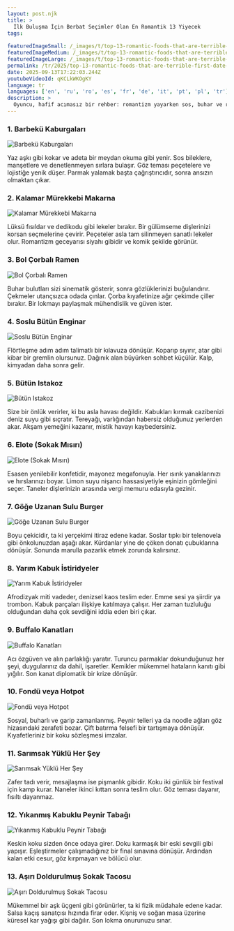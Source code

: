 ```yaml
---
layout: post.njk
title: >
  İlk Buluşma İçin Berbat Seçimler Olan En Romantik 13 Yiyecek
tags:
  
featuredImageSmall: /_images/t/top-13-romantic-foods-that-are-terrible-first-date-choices-cover-tr-small.webp
featuredImageMedium: /_images/t/top-13-romantic-foods-that-are-terrible-first-date-choices-cover-tr-medium.webp
featuredImageLarge: /_images/t/top-13-romantic-foods-that-are-terrible-first-date-choices-cover-tr-large.webp
permalink: /tr/2025/top-13-romantic-foods-that-are-terrible-first-date-choices.html
date: 2025-09-13T17:22:03.244Z
youtubeVideoId: qKCLkWKOgKY
language: tr
languages: ['en', 'ru', 'ro', 'es', 'fr', 'de', 'it', 'pt', 'pl', 'tr']
description: >
  Oyuncu, hafif acımasız bir rehber: romantizm yayarken sos, buhar ve ritüel ile ilk buluşmaları pusuya düşüren yiyecekler hakkında. Her madde lezzetli, fotojenik ve sosyal açıdan tehlikeli. Çelişkiler, küçük kaos ve defalarca anlatılacak hikâyeler bekleyin. Kendi sorumluluğunuzda kullanın ya da riskin flörtün yarısı olduğunu düşündüğünüz için.
---
```


### 1. Barbekü Kaburgaları

![Barbekü Kaburgaları](/_images/9/923039e906c3ae158af0755143268dbb-medium.webp)

Yaz aşkı gibi kokar ve adeta bir meydan okuma gibi yenir. Sos bileklere, manşetlere ve denetlenmeyen sırlara bulaşır. Göz teması peçetelere ve lojistiğe yenik düşer. Parmak yalamak başta çağrıştırıcıdır, sonra ansızın olmaktan çıkar.

### 2. Kalamar Mürekkebi Makarna

![Kalamar Mürekkebi Makarna](/_images/0/0e132e9e659ea224f6c82c5ccd8b4f88-medium.webp)

Lüksü fısıldar ve dedikodu gibi lekeler bırakır. Bir gülümseme dişlerinizi korsan seçmelerine çevirir. Peçeteler asla tam silinmeyen sanatlı lekeler olur. Romantizm geceyarısı siyahı gibidir ve komik şekilde görünür.

### 3. Bol Çorbalı Ramen

![Bol Çorbalı Ramen](/_images/5/5b9a4eaec1533378c685edf521b718bb-medium.webp)

Buhar bulutları sizi sinematik gösterir, sonra gözlüklerinizi buğulandırır. Çekmeler utançsızca odada çınlar. Çorba kıyafetinize ağır çekimde çiller bırakır. Bir lokmayı paylaşmak mühendislik ve güven ister.

### 4. Soslu Bütün Enginar

![Soslu Bütün Enginar](/_images/7/799f22f90659ee07b52fa4d2484a5662-medium.webp)

Flörtleşme adım adım talimatlı bir kılavuza dönüşür. Koparıp sıyırır, atar gibi kibar bir gremlin olursunuz. Dağınık alan büyürken sohbet küçülür. Kalp, kimyadan daha sonra gelir.

### 5. Bütün Istakoz

![Bütün Istakoz](/_images/9/9fda0011a2fa0dd1b603be8611b73791-medium.webp)

Size bir önlük verirler, ki bu asla havası değildir. Kabukları kırmak cazibenizi deniz suyu gibi sıçratır. Tereyağı, varlığından habersiz olduğunuz yerlerden akar. Akşam yemeğini kazanır, mistik havayı kaybedersiniz.

### 6. Elote (Sokak Mısırı)

![Elote (Sokak Mısırı)](/_images/4/4f242e36a585d3d6612b277244c83bc8-medium.webp)

Esasen yenilebilir konfetidir, mayonez megafonuyla. Her ısırık yanaklarınızı ve hırslarınızı boyar. Limon suyu nişancı hassasiyetiyle eşinizin gömleğini seçer. Taneler dişlerinizin arasında vergi memuru edasıyla gezinir.

### 7. Göğe Uzanan Sulu Burger

![Göğe Uzanan Sulu Burger](/_images/8/8e25d42f1c231c5412d5bf345318e18e-medium.webp)

Boyu çekicidir, ta ki yerçekimi itiraz edene kadar. Soslar tıpkı bir telenovela gibi önkolunuzdan aşağı akar. Kürdanlar yine de çöken donatı çubuklarına dönüşür. Sonunda marulla pazarlık etmek zorunda kalırsınız.

### 8. Yarım Kabuk İstiridyeler

![Yarım Kabuk İstiridyeler](/_images/1/19ff37cbaca299c01fdf63e3ec7bb9f7-medium.webp)

Afrodizyak miti vadeder, denizsel kaos teslim eder. Emme sesi ya şiirdir ya trombon. Kabuk parçaları ilişkiye katılmaya çalışır. Her zaman tuzluluğu olduğundan daha çok sevdiğini iddia eden biri çıkar.

### 9. Buffalo Kanatları

![Buffalo Kanatları](/_images/d/d1caa75acc37d304d20a57a965cd5c31-medium.webp)

Acı özgüven ve alın parlaklığı yaratır. Turuncu parmaklar dokunduğunuz her şeyi, duygularınız da dahil, işaretler. Kemikler mükemmel hataların kanıtı gibi yığılır. Son kanat diplomatik bir krize dönüşür.

### 10. Fondü veya Hotpot

![Fondü veya Hotpot](/_images/2/2d8361ea70f43ec2e1a189b5410ca737-medium.webp)

Sosyal, buharlı ve garip zamanlanmış. Peynir telleri ya da noodle ağları göz hizasındaki zerafeti bozar. Çift batırma felsefi bir tartışmaya dönüşür. Kıyafetleriniz bir koku sözleşmesi imzalar.

### 11. Sarımsak Yüklü Her Şey

![Sarımsak Yüklü Her Şey](/_images/2/2f16e82773ac8d7ea6c422efb9585613-medium.webp)

Zafer tadı verir, mesajlaşma ise pişmanlık gibidir. Koku iki günlük bir festival için kamp kurar. Naneler ikinci kıttan sonra teslim olur. Göz teması dayanır, fısıltı dayanmaz.

### 12. Yıkanmış Kabuklu Peynir Tabağı

![Yıkanmış Kabuklu Peynir Tabağı](/_images/1/151d32cee62ca3a66b7e61ab8a16a1cc-medium.webp)

Keskin koku sizden önce odaya girer. Doku karmaşık bir eski sevgili gibi yapışır. Eşleştirmeler çalışmadığınız bir final sınavına dönüşür. Ardından kalan etki cesur, göz kırpmayan ve bölücü olur.

### 13. Aşırı Doldurulmuş Sokak Tacosu

![Aşırı Doldurulmuş Sokak Tacosu](/_images/b/b53515d1b844dd25eadf0bcc52cacd29-medium.webp)

Mükemmel bir aşk üçgeni gibi görünürler, ta ki fizik müdahale edene kadar. Salsa kaçış sanatçısı hızında firar eder. Kişniş ve soğan masa üzerine küresel kar yağışı gibi dağılır. Son lokma onurunuzu sınar.

